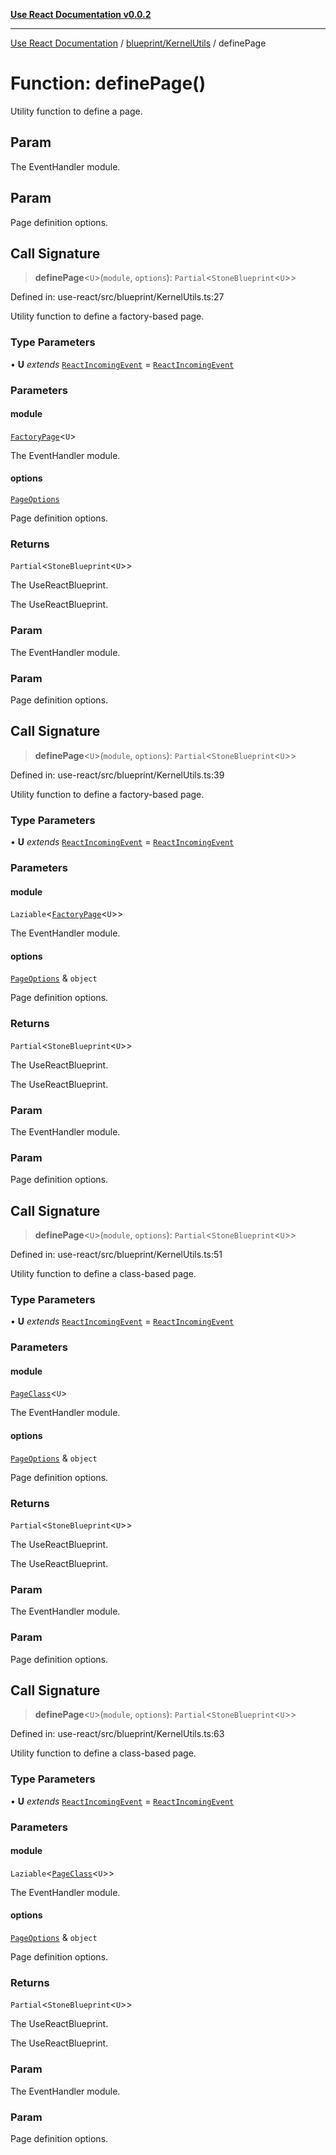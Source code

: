[**Use React Documentation v0.0.2**](../../../README.md)

***

[Use React Documentation](../../../modules.md) / [blueprint/KernelUtils](../README.md) / definePage

# Function: definePage()

Utility function to define a page.

## Param

The EventHandler module.

## Param

Page definition options.

## Call Signature

> **definePage**\<`U`\>(`module`, `options`): `Partial`\<`StoneBlueprint`\<`U`\>\>

Defined in: use-react/src/blueprint/KernelUtils.ts:27

Utility function to define a factory-based page.

### Type Parameters

• **U** *extends* [`ReactIncomingEvent`](../../../declarations/type-aliases/ReactIncomingEvent.md) = [`ReactIncomingEvent`](../../../declarations/type-aliases/ReactIncomingEvent.md)

### Parameters

#### module

[`FactoryPage`](../../../declarations/type-aliases/FactoryPage.md)\<`U`\>

The EventHandler module.

#### options

[`PageOptions`](../../../declarations/interfaces/PageOptions.md)

Page definition options.

### Returns

`Partial`\<`StoneBlueprint`\<`U`\>\>

The UseReactBlueprint.

The UseReactBlueprint.

### Param

The EventHandler module.

### Param

Page definition options.

## Call Signature

> **definePage**\<`U`\>(`module`, `options`): `Partial`\<`StoneBlueprint`\<`U`\>\>

Defined in: use-react/src/blueprint/KernelUtils.ts:39

Utility function to define a factory-based page.

### Type Parameters

• **U** *extends* [`ReactIncomingEvent`](../../../declarations/type-aliases/ReactIncomingEvent.md) = [`ReactIncomingEvent`](../../../declarations/type-aliases/ReactIncomingEvent.md)

### Parameters

#### module

`Laziable`\<[`FactoryPage`](../../../declarations/type-aliases/FactoryPage.md)\<`U`\>\>

The EventHandler module.

#### options

[`PageOptions`](../../../declarations/interfaces/PageOptions.md) & `object`

Page definition options.

### Returns

`Partial`\<`StoneBlueprint`\<`U`\>\>

The UseReactBlueprint.

The UseReactBlueprint.

### Param

The EventHandler module.

### Param

Page definition options.

## Call Signature

> **definePage**\<`U`\>(`module`, `options`): `Partial`\<`StoneBlueprint`\<`U`\>\>

Defined in: use-react/src/blueprint/KernelUtils.ts:51

Utility function to define a class-based page.

### Type Parameters

• **U** *extends* [`ReactIncomingEvent`](../../../declarations/type-aliases/ReactIncomingEvent.md) = [`ReactIncomingEvent`](../../../declarations/type-aliases/ReactIncomingEvent.md)

### Parameters

#### module

[`PageClass`](../../../declarations/type-aliases/PageClass.md)\<`U`\>

The EventHandler module.

#### options

[`PageOptions`](../../../declarations/interfaces/PageOptions.md) & `object`

Page definition options.

### Returns

`Partial`\<`StoneBlueprint`\<`U`\>\>

The UseReactBlueprint.

The UseReactBlueprint.

### Param

The EventHandler module.

### Param

Page definition options.

## Call Signature

> **definePage**\<`U`\>(`module`, `options`): `Partial`\<`StoneBlueprint`\<`U`\>\>

Defined in: use-react/src/blueprint/KernelUtils.ts:63

Utility function to define a class-based page.

### Type Parameters

• **U** *extends* [`ReactIncomingEvent`](../../../declarations/type-aliases/ReactIncomingEvent.md) = [`ReactIncomingEvent`](../../../declarations/type-aliases/ReactIncomingEvent.md)

### Parameters

#### module

`Laziable`\<[`PageClass`](../../../declarations/type-aliases/PageClass.md)\<`U`\>\>

The EventHandler module.

#### options

[`PageOptions`](../../../declarations/interfaces/PageOptions.md) & `object`

Page definition options.

### Returns

`Partial`\<`StoneBlueprint`\<`U`\>\>

The UseReactBlueprint.

The UseReactBlueprint.

### Param

The EventHandler module.

### Param

Page definition options.
